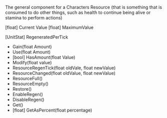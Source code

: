 The general component for a Characters Resource (that is something that is consumed to do other things, such as health to continue being alive or stamina to perform actions)

[float] Current Value
[float] MaximumValue

[UnitStat] RegeneratedPerTick


- Gain(float Amount)
- Use(float Amount)
- [bool] HasAmount(float Value)
- Modify(float value)
- ResourceRegenTick(float oldVale, float newValue)
- ResourceChanged(float oldValue, float newValue)
- ResourceFull()
- ResourceEmpty()
- Restore()
- EnableRegen()
- DisableRegen()
- Get()
- [float] GetAsPercent(float percentage)